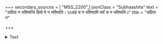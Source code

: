 +++
secondary_sources = [ "MSS_2200",]
jsonClass = "Subhaashita"
text = "अप्रिया न भविष्यन्ति प्रियो मे न भविष्यति।  \nअहं च न भविष्यामि सर्वं च न भविष्यति॥"
title = "अप्रिया न"

+++

<details><summary>Text</summary>

अप्रिया न भविष्यन्ति प्रियो मे न भविष्यति।  
अहं च न भविष्यामि सर्वं च न भविष्यति॥
</details>
